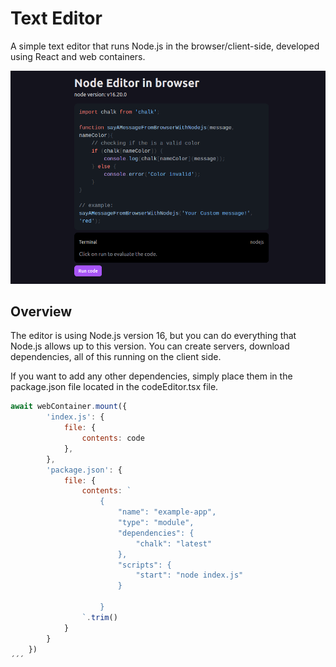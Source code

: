 # Text Editor 

A simple text editor that runs Node.js in the browser/client-side, developed using React and web containers.

![text editor image](./public/Screenshot%20from%202023-09-08%2014-06-57.png)


## Overview

The editor is using Node.js version 16, but you can do everything that Node.js allows up to this version. You can create servers, download dependencies, all of this running on the client side.

If you want to add any other dependencies, simply place them in the package.json file located in the codeEditor.tsx file.

```javascript
await webContainer.mount({
        'index.js': {
            file: {
                contents: code
            },
        },
        'package.json': {
            file: {
                contents: `
                    {
                        "name": "example-app",
                        "type": "module",
                        "dependencies": {
                            "chalk": "latest"
                        },
                        "scripts": {
                            "start": "node index.js"
                        }
                        
                    }
                `.trim()
            }
        }
    })
´´´